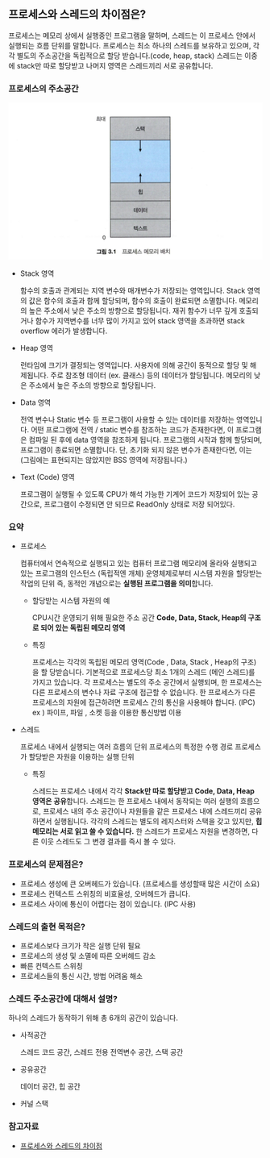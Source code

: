 ## 프로세스와 스레드의 차이점은?

프로세스는 메모리 상에서 실행중인 프로그램을 말하며, 스레드는 이 프로세스 안에서 실행되는 흐름 단위를 말합니다. 프로세스는 최소 하나의 스레드를 보유하고 있으며, 각각 별도의 주소공간을 독립적으로 할당 받습니다.(code, heap, stack)
스레드는 이중에 stack만 따로 할당받고 나머지 영역은 스레드끼리 서로 공유합니다.

### 프로세스의 주소공간

![](./memory.png)

- Stack 영역

  함수의 호출과 관계되는 지역 변수와 매개변수가 저장되는 영역입니다.
  Stack 영역의 값은 함수의 호출과 함께 할당되며, 함수의 호출이 완료되면 소멸합니다.
  메모리의 높은 주소에서 낮은 주소의 방향으로 할당됩니다.
  재귀 함수가 너무 깊게 호출되거나 함수가 지역변수를 너무 많이 가지고 있어 stack 영역을 초과하면 stack overflow 에러가 발생합니다.

- Heap 영역

  런타임에 크기가 결정되는 영역입니다.
  사용자에 의해 공간이 동적으로 할당 및 해제됩니다.
  주로 참조형 데이터 (ex. 클래스) 등의 데이터가 할당됩니다.
  메모리의 낮은 주소에서 높은 주소의 방향으로 할당됩니다.

- Data 영역

  전역 변수나 Static 변수 등 프로그램이 사용할 수 있는 데이터를 저장하는 영역입니다.
  어떤 프로그램에 전역 / static 변수를 참조하는 코드가 존재한다면, 이 프로그램은 컴파일 된 후에 data 영역을 참조하게 됩니다.
  프로그램의 시작과 함께 할당되며, 프로그램이 종료되면 소멸합니다.
  단, 초기화 되지 않은 변수가 존재한다면, 이는 (그림에는 표현되지는 않았지만 BSS 영역에 저장됩니다.)

- Text (Code) 영역

  프로그램이 실행될 수 있도록 CPU가 해석 가능한 기계어 코드가 저장되어 있는 공간으로, 프로그램이 수정되면 안 되므로 ReadOnly 상태로 저장 되어있다.

### 요약

- 프로세스

  컴퓨터에서 연속적으로 실행되고 있는 컴퓨터 프로그램
  메모리에 올라와 실행되고 있는 프로그램의 인스턴스 (독립적엔 개체)
  운영체제로부터 시스템 자원을 할당받는 작업의 단위
  즉, 동적인 개념으로는 **실행된 프로그램을 의미**합니다.

  - 할당받는 시스템 자원의 예

    CPU시간
    운영되기 위해 필요한 주소 공간
    **Code, Data, Stack, Heap의 구조로 되어 있는 독립된 메모리 영역**

  - 특징

    프로세스는 각각의 독립된 메모리 영역(Code , Data, Stack , Heap의 구조)을 할 당받습니다.
    기본적으로 프로세스당 최소 1개의 스레드 (메인 스레드)를 가지고 있습니다.
    각 프로세스는 별도의 주소 공간에서 실행되며, 한 프로세스는 다른 프로세스의 변수나 자료 구조에 접근할 수 없습니다.
    한 프로세스가 다른 프로세스의 자원에 접근하려면 프로세스 간의 통신을 사용해야 합니다. (IPC)
    ex ) 파이프, 파일 , 소켓 등을 이용한 통신방법 이용

- 스레드

  프로세스 내에서 실행되는 여러 흐름의 단위
  프로세스의 특정한 수행 경로
  프로세스가 할당받은 자원을 이용하는 실행 단위

  - 특징

    스레드는 프로세스 내에서 각각 **Stack만 따로 할당받고 Code, Data, Heap 영역은 공유**합니다.
    스레드는 한 프로세스 내에서 동작되는 여러 실행의 흐름으로, 프로세스 내의 주소 공간이나 자원들을 같은 프로세스 내에 스레드끼리 공유하면서 실행됩니다.
    각각의 스레드는 별도의 레지스터와 스택을 갖고 있지만, **힙 메모리는 서로 읽고 쓸 수 있습니다.**
    한 스레드가 프로세스 자원을 변경하면, 다른 이웃 스레드도 그 변경 결과를 즉시 볼 수 있다.

### 프로세스의 문제점은?

- 프로세스 생성에 큰 오버헤드가 있습니다. (프로세스를 생성할때 많은 시간이 소요)
- 프로세스 컨텍스트 스위칭의 비효율성, 오버헤드가 큽니다.
- 프로세스 사이에 통신이 어렵다는 점이 있습니다. (IPC 사용)

### 스레드의 출현 목적은?

- 프로세스보다 크기가 작은 실행 단위 필요
- 프로세스의 생성 및 소멸에 따른 오버헤드 감소
- 빠른 컨텍스트 스위칭
- 프로세스들의 통신 시간, 방법 어려움 해소

### 스레드 주소공간에 대해서 설명?

하나의 스레드가 동작하기 위해 총 6개의 공간이 있습니다.

- 사적공간

  스레드 코드 공간, 스레드 전용 전역변수 공간, 스택 공간

- 공유공간

  데이터 공간, 힙 공간

- 커널 스택

### 참고자료

- [프로세스와 스레드의 차이점](https://zeroco.tistory.com/75)
